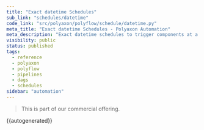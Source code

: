 ```yaml
---
title: "Exact datetime Schedules"
sub_link: "schedules/datetime"
code_link: "src/polyaxon/polyflow/schedule/datetime.py"
meta_title: "Exact datetime Schedules - Polyaxon Automation"
meta_description: "Exact datetime schedules to trigger components at a specific time."
visibility: public
status: published
tags:
  - reference
  - polyaxon
  - polyflow
  - pipelines
  - dags
  - schedules
sidebar: "automation"
---
```


<blockquote class="commercial">This is part of our commercial offering.</blockquote>

{{autogenerated}}
